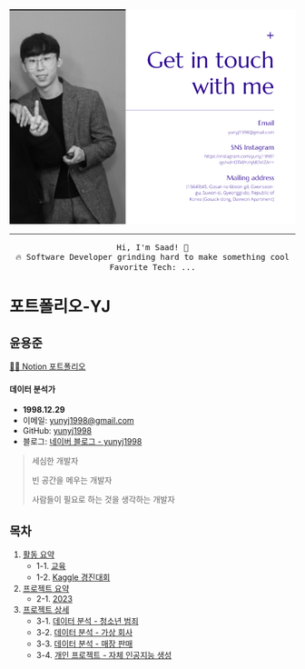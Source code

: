 <img src="Profile.png"/>

 <hr></hr>
<p align="center">
  <samp>
    Hi, I'm Saad! 👋 <br>
    🔥 Software Developer grinding hard to make something cool  <br>
  Favorite Tech:   ... <br> 
  
  </samp>
</p>




# 포트폴리오-YJ

## 윤용준

[👩‍💻 Notion 포트폴리오](https://www.notion.so/MR-_YUN-100d23b1a85b42d2b9e29262f02e9011)

#### 데이터 분석가

- **1998.12.29**
- 이메일: yunyj1998@gmail.com
- GitHub: [yunyj1998](https://github.com/yunyj1998)
- 블로그: [네이버 블로그 - yunyj1998](https://blog.naver.com/yunyj1998)

> 세심한 개발자
>
> 빈 공간을 메우는 개발자
>
> 사람들이 필요로 하는 것을 생각하는 개발자

## 목차

1. [활동 요약](#활동-요약)
    - 1-1. [교육](#교육)
    - 1-2. [Kaggle 경진대회](#Kaggle-Contest-Store-Sales)
2. [프로젝트 요약](#프로젝트-요약)
    - 2-1. [2023](#2023)
3. [프로젝트 상세](#프로젝트-상세)
    - 3-1. [데이터 분석 - 청소년 범죄](#데이터-분석-청소년-범죄)
    - 3-2. [데이터 분석 - 가상 회사](#데이터-분석-가상-회사)
    - 3-3. [데이터 분석 - 매장 판매](#데이터-분석-매장-판매)
    - 3-4. [개인 프로젝트 - 자체 인공지능 생성](#개인-프로젝트-자체-인공지능-생성)
